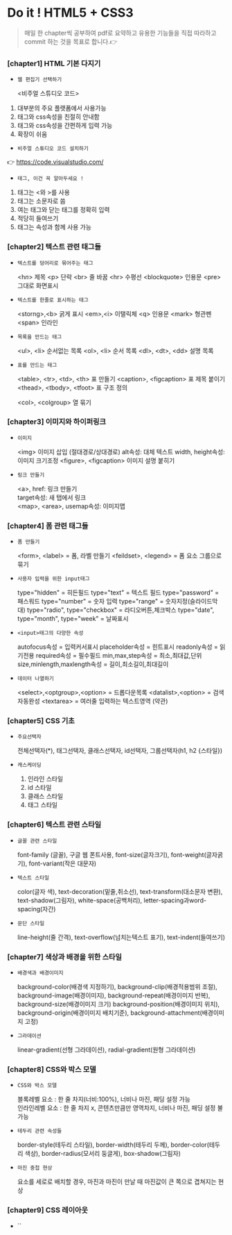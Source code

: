 # Do it ! HTML5 + CSS3 
> 매일 한 chapter씩 공부하여 pdf로 요약하고 유용한 기능들을 직접 따라하고 commit 하는 것을 목표로 합니다.👉

###  **[chapter1] HTML 기본 다지기**

- `웹 편집기 선택하기`

  <비주얼 스튜디오 코드>
1. 대부분의 주요 플랫폼에서 사용가능  
2. 태그와 css속성을 친절히 안내함  
3. 태그와 css속성을 간편하게 입력 가능  
4. 확장이 쉬움  
- `비주얼 스튜디오 코드 설치하기`

👉 https://code.visualstudio.com/

- `태그, 이건 꼭 알아두세요 !`  
1. 태그는 <와 >를 사용
2. 태그는 소문자로 씀
3. 여는 태그와 닫는 태그를 정확히 입력
4. 적당히 들여쓰기
5. 태그는 속성과 함께 사용 가능

### **[chapter2] 텍스트 관련 태그들**

- `텍스트를 덩어리로 묶어주는 태그`

    \<h*n*> 제목 \<p> 단락 \<br> 줄 바꿈 \<hr> 수평선 \<blockquote> 인용문 \<pre> 그대로 화면표시  
- `텍스트를 한줄로 표시하는 태그`

   \<storng>,\<b> 굵게 표시 \<em>,\<i> 이탤릭체 \<q> 인용문 \<mark> 형관펜 \<span> 인라인

- `목록을 만드는 태그`

   \<ul>, \<li> 순서없는 목록 \<ol>, \<li> 순서 목록 \<dl>, \<dt>, \<dd> 설명 목록
   
- `표를 만드는 태그`

    \<table>, \<tr>, \<td>, \<th> 표 만들기 \<caption>, \<figcaption> 표 제목 붙이기 \<thead>, \<tbody>, \<tfoot> 표 구조 정의
    
    
    \<col>, \<colgroup> 열 묶기

### **[chapter3] 이미지와 하이퍼링크**

- `이미지`

   \<img> 이미지 삽입 (절대경로/상대경로) alt속성: 대체 텍스트 width, height속성: 이미지 크기조정 \<figure>, \<figcaption> 이미지 설명 붙히기

- `링크 만들기`
   
   \<a>, href: 링크 만들기  
   target속성: 새 탭에서 링크  
   \<map>, \<area>, usemap속성: 이미지맵
   
### **[chapter4] 폼 관련 태그들**
   
- `폼 만들기`

   \<form>, \<label> = 폼, 라벨 만들기 \<feildset>, \<legend> = 폼 요소 그룹으로 묶기

- `사용자 입력을 위한 input태그`

   type="hidden" = 히든필드 type="text" = 텍스트 필드 type="password" = 패스워드 type="number" = 숫자 입력 type="range" = 숫자지정(슬라이드막대)
   type="radio", type="checkbox" = 라디오버튼,체크박스 type="date", type="month", type="week" = 날짜표시

- `<input>태그의 다양한 속성`

   autofocus속성 = 입력커서표시 placeholder속성 = 힌트표시 readonly속성 = 읽기전용 required속성 = 필수필드 min,max,step속성 = 최소,최대값,단위
   size,minlength,maxlength속성 = 길이,최소길이,최대길이 

- `데이터 나열하기`

   \<select>,\<optgroup>,\<option> = 드롭다운목록 \<datalist>,\<option> = 검색 자동완성 \<textarea> = 여러줄 입력하는 텍스트영역 (약관)

### **[chapter5] CSS 기초**

- `주요선택자`

   전체선택자(\*), 태그선택자, 클래스선택자, id선택자, 그룹선택자(h1, h2 {스타일})

- `캐스케이딩`

   1. 인라인 스타일  
   2. id 스타일  
   3. 클래스 스타일  
   4. 태그 스타일

### **[chapter6] 텍스트 관련 스타일**

- `글꼴 관련 스타일`

   font-family (글꼴), 구글 웹 폰트사용, font-size(글자크기), font-weight(글자굵기), font-variant(작은 대문자)

- `텍스트 스타일`

   color(글자 색), text-decoration(밑줄,취소선), text-transform(대소문자 변환), text-shadow(그림자), white-space(공백처리), letter-spacing과word-spacing(자간)

- `문단 스타일`

   line-height(줄 간격), text-overflow(넘치는텍스트 표기), text-indent(들여쓰기)

### **[chapter7] 색상과 배경을 위한 스타일**

- `배경색과 배경이미지`

   background-color(배경색 지정하기), background-clip(배경적용범위 조절), background-image(배경이미지), background-repeat(배경이미지 반복), background-size(배경이미지 크기)
   background-position(배경이미지 위치), background-origin(배경이미지 배치기준), background-attachment(배경이미지 고정)

- `그라데이션`

   linear-gradient(선형 그라데이션), radial-gradient(원형 그라데이션)

### **[chapter8] CSS와 박스 모델**

- `CSS와 박스 모델`

   블록레벨 요소 : 한 줄 차지(너비:100%), 너비나 마진, 패딩 설정 가능  
   인라인레벨 요소 : 한 줄 차지 x, 콘텐츠만큼만 영역차지, 너비나 마진, 패딩 설정 불가능

- `테두리 관련 속성들`

   border-style(테두리 스타일), border-width(테두리 두께), border-color(테두리 색상), border-radius(모서리 둥글게), box-shadow(그림자)

- `마진 중첩 현상`

   요소를 세로로 배치할 경우, 마진과 마진이 만날 때 마진값이 큰 쪽으로 겹쳐지는 현상
   
### **[chapter9] CSS 레이아웃**

- ``























































































